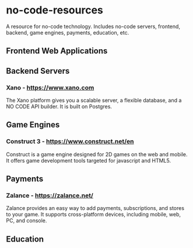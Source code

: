 # no-code-resources
A resource for no-code technology. Includes no-code servers, frontend, backend, game engines, payments, education, etc.

## Frontend Web Applications

## Backend Servers
### Xano - https://www.xano.com
The Xano platform gives you a scalable server, a flexible database, and a NO CODE API builder. It is built on Postgres.

## Game Engines
### Construct 3 - https://www.construct.net/en
Construct is a game engine designed for 2D games on the web and mobile. It offers game development tools targeted for javascript and HTML5.

## Payments
### Zalance - https://zalance.net/
Zalance provides an easy way to add payments, subscriptions, and stores to your game. It supports cross-platform devices, including mobile, web, PC, and console.

## Education

